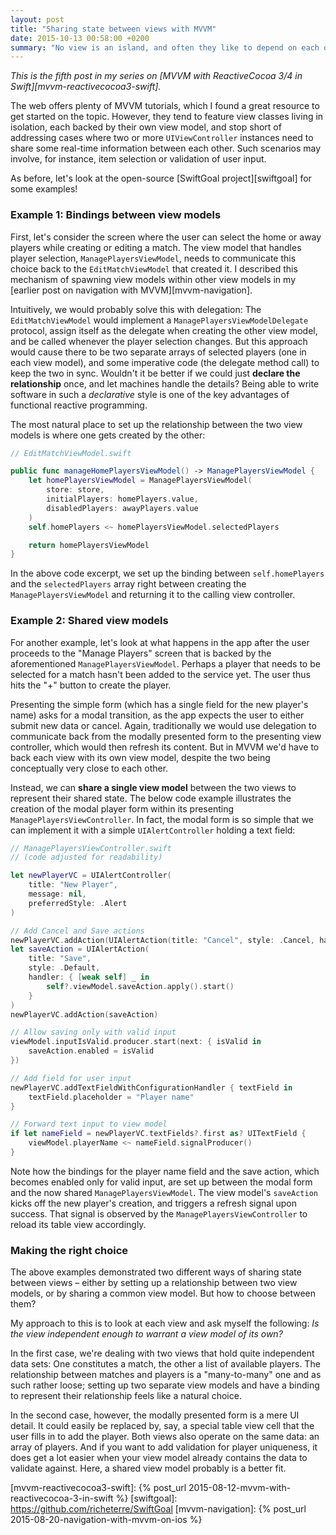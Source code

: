 ```yaml
---
layout: post
title: "Sharing state between views with MVVM"
date: 2015-10-13 00:58:00 +0200
summary: "No view is an island, and often they like to depend on each other in intricate ways. Luckily, view models offer some nice ways to share state without losing your sanity."
---
```


_This is the fifth post in my series on [MVVM with ReactiveCocoa 3/4 in Swift][mvvm-reactivecocoa3-swift]._

The web offers plenty of MVVM tutorials, which I found a great resource to get started on the topic. However, they tend to feature view classes living in isolation, each backed by their own view model, and stop short of addressing cases where two or more `UIViewController` instances need to share some real-time information between each other. Such scenarios may involve, for instance, item selection or validation of user input.

As before, let's look at the open-source [SwiftGoal project][swiftgoal] for some examples!

### Example 1: Bindings between view models

 First, let's consider the screen where the user can select the home or away players while creating or editing a match. The view model that handles player selection, `ManagePlayersViewModel`, needs to communicate this choice back to the `EditMatchViewModel` that created it. I described this mechanism of spawning view models within other view models in my [earlier post on navigation with MVVM][mvvm-navigation].

Intuitively, we would probably solve this with delegation: The `EditMatchViewModel` would implement a `ManagePlayersViewModelDelegate` protocol, assign itself as the delegate when creating the other view model, and be called whenever the player selection changes. But this approach would cause there to be two separate arrays of selected players (one in each view model), and some imperative code (the delegate method call) to keep the two in sync. Wouldn't it be better if we could just __declare the relationship__ once, and let machines handle the details? Being able to write software in such a _declarative_ style is one of the key advantages of functional reactive programming.

The most natural place to set up the relationship between the two view models is where one gets created by the other:

```swift
// EditMatchViewModel.swift

public func manageHomePlayersViewModel() -> ManagePlayersViewModel {
    let homePlayersViewModel = ManagePlayersViewModel(
        store: store,
        initialPlayers: homePlayers.value,
        disabledPlayers: awayPlayers.value
    )
    self.homePlayers <~ homePlayersViewModel.selectedPlayers

    return homePlayersViewModel
}
```

In the above code excerpt, we set up the binding between `self.homePlayers` and the `selectedPlayers` array right between creating the `ManagePlayersViewModel` and returning it to the calling view controller.

### Example 2: Shared view models

For another example, let's look at what happens in the app after the user proceeds to the "Manage Players" screen that is backed by the aforementioned `ManagePlayersViewModel`. Perhaps a player that needs to be selected for a match hasn't been added to the service yet. The user thus hits the "+" button to create the player.

Presenting the simple form (which has a single field for the new player's name) asks for a modal transition, as the app expects the user to either submit new data or cancel. Again, traditionally we would use delegation to communicate back from the modally presented form to the presenting view controller, which would then refresh its content. But in MVVM we'd have to back each view with its own view model, despite the two being conceptually very close to each other.

Instead, we can __share a single view model__ between the two views to represent their shared state. The below code example illustrates the creation of the modal player form within its presenting `ManagePlayersViewController`. In fact, the modal form is so simple that we can implement it with a simple `UIAlertController` holding a text field:

```swift
// ManagePlayersViewController.swift
// (code adjusted for readability)

let newPlayerVC = UIAlertController(
    title: "New Player",
    message: nil,
    preferredStyle: .Alert
)

// Add Cancel and Save actions
newPlayerVC.addAction(UIAlertAction(title: "Cancel", style: .Cancel, handler: nil))
let saveAction = UIAlertAction(
    title: "Save",
    style: .Default,
    handler: { [weak self] _ in
        self?.viewModel.saveAction.apply().start()
    }
)
newPlayerVC.addAction(saveAction)

// Allow saving only with valid input
viewModel.inputIsValid.producer.start(next: { isValid in
    saveAction.enabled = isValid
})

// Add field for user input
newPlayerVC.addTextFieldWithConfigurationHandler { textField in
    textField.placeholder = "Player name"
}

// Forward text input to view model
if let nameField = newPlayerVC.textFields?.first as? UITextField {
    viewModel.playerName <~ nameField.signalProducer()
}
```

Note how the bindings for the player name field and the save action, which becomes enabled only for valid input, are set up between the modal form and the now shared `ManagePlayersViewModel`. The view model's `saveAction` kicks off the new player's creation, and triggers a refresh signal upon success. That signal is observed by the `ManagePlayersViewController` to reload its table view accordingly.

### Making the right choice

The above examples demonstrated two different ways of sharing state between views – either by setting up a relationship between two view models, or by sharing a common view model. But how to choose between them?

My approach to this is to look at each view and ask myself the following: _Is the view independent enough to warrant a view model of its own?_

In the first case, we're dealing with two views that hold quite independent data sets: One constitutes a match, the other a list of available players. The relationship between matches and players is a "many-to-many" one and as such rather loose; setting up two separate view models and have a binding to represent their relationship feels like a natural choice.

In the second case, however, the modally presented form is a mere UI detail. It could easily be replaced by, say, a special table view cell that the user fills in to add the player. Both views also operate on the same data: an array of players. And if you want to add validation for player uniqueness, it does get a lot easier when your view model already contains the data to validate against. Here, a shared view model probably is a better fit.

[mvvm-reactivecocoa3-swift]: {% post_url 2015-08-12-mvvm-with-reactivecocoa-3-in-swift %}
[swiftgoal]: https://github.com/richeterre/SwiftGoal
[mvvm-navigation]: {% post_url 2015-08-20-navigation-with-mvvm-on-ios %}
